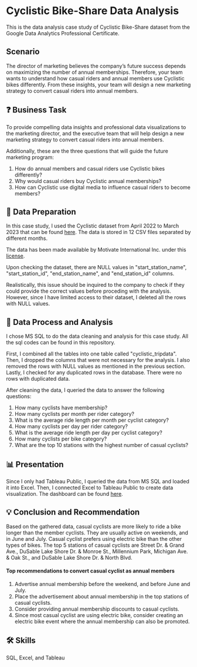 # Cyclistic Bike-Share Data Analysis
This is the data analysis case study of Cyclistic Bike-Share dataset from the Google Data Analytics Professional Certificate.

## Scenario
The director
of marketing believes the company’s future success depends on maximizing the number of annual memberships. Therefore,
your team wants to understand how casual riders and annual members use Cyclistic bikes differently. From these insights,
your team will design a new marketing strategy to convert casual riders into annual members.

## ❓ Business Task
To provide compelling data insights and professional data visualizations to the marketing director, and the executive team that will help design a new marketing strategy to convert casual riders into annual members.

Additionally, these are the three questions that will guide the future marketing program:

1. How do annual members and casual riders use Cyclistic bikes differently?
2. Why would casual riders buy Cyclistic annual memberships?
3. How can Cyclistic use digital media to influence casual riders to become members?

## 📝 Data Preparation
In this case study, I used the Cyclistic dataset from April 2022 to March 2023 that can be found [here](https://divvy-tripdata.s3.amazonaws.com/index.html). The data is stored in 12 CSV files separated by different months.

The data has been made available by
Motivate International Inc. under this [license](https://www.divvybikes.com/data-license-agreement).

Upon checking the dataset, there are NULL values in "start_station_name", "start_station_id", "end_station_name", and "end_station_id" columns.
 
Realistically, this issue should be inquired to the company to check if they could provide the correct values before proceding with the analysis.
However, since I have limited access to their dataset, I deleted all the rows with NULL values.

## 🔎 Data Process and Analysis
I chose MS SQL to do the data cleaning and analysis for this case study. All the sql codes can be found in this repository.

First, I combined all the tables into one table called "cyclistic_tripdata". Then, I dropped the columns that were not necessary for the analysis. I also removed the rows with NULL values as mentioned in the previous section. Lastly, I checked for any duplicated rows in the database. There were no rows with duplicated data.

After cleaning the data, I queried the data to answer the following questions:
1. How many cyclists have membership?
2. How many cyclists per month per rider category?
3. What is the average ride length per month per cyclist category?
4. How many cyclists per day per rider category?
5. What is the average ride length per day per cyclist category?
6. How many cyclists per bike category?
7. What are the top 10 stations with the highest number of casual cyclists? 

## 📊 Presentation
Since I only had Tableau Public, I queried the data from MS SQL and loaded it into Excel. Then, I connected Excel to Tableau Public to create data visualization.
The dashboard can be found [here](https://public.tableau.com/app/profile/iron.lao/viz/CyclisticBike-ShareDashboard_16821753709830/CyclisticBike-ShareDashboard?publish=yes).

## 💡 Conclusion and Recommendation
Based on the gathered data, casual cyclists are more likely to ride a bike longer than the member cyclists. They are usually active on weekends, and in June and July. Casual cyclist prefers using electric bike than the other types of bikes. The top 5 stations of casual cyclists are Street Dr. & Grand Ave., DuSable Lake Shore Dr. & Monroe St., Millennium Park, Michigan Ave. & Oak St., and DuSable Lake Shore Dr. & North Blvd.

#### Top recommendations to convert casual cyclist as annual members
1. Advertise annual membership before the weekend, and before June and July.
2. Place the advertisement about annual membership in the top stations of casual cyclists.
3. Consider providing annual membership discounts to casual cyclists.
4. Since most casual cyclist are using electric bike, consider creating an electric bike event where the annual membership can also be promoted. 

## 🛠 Skills
SQL, Excel, and Tableau
